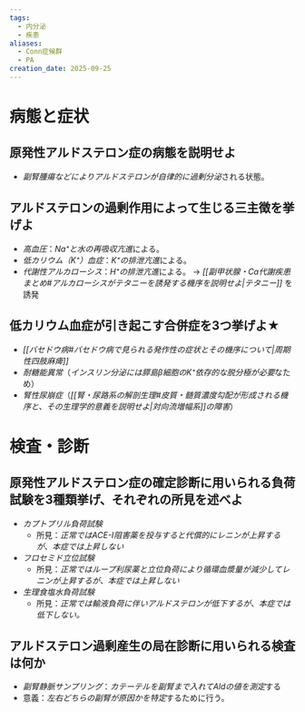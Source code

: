 ```yaml
---
tags:
  - 内分泌
  - 疾患
aliases:
  - Conn症候群
  - PA
creation_date: 2025-09-25
---
```

# 病態と症状
## 原発性アルドステロン症の病態を説明せよ
- *副腎腫瘍などによりアルドステロンが自律的に過剰分泌*される状態。

## アルドステロンの過剰作用によって生じる三主徴を挙げよ
- *高血圧*：*Na⁺と水の再吸収亢進*による。
- *低カリウム（K⁺）血症*：*K⁺の排泄亢進*による。
- *代謝性アルカローシス*：*H⁺の排泄亢進*による。 → *[[副甲状腺・Ca代謝疾患まとめ#アルカローシスがテタニーを誘発する機序を説明せよ|テタニー]]* を誘発

## 低カリウム血症が引き起こす合併症を3つ挙げよ★
- *[[バセドウ病#バセドウ病で見られる発作性の症状とその機序について|周期性四肢麻痺]]*
- *耐糖能異常*（*インスリン分泌には膵島β細胞のK⁺依存的な脱分極が必要*なため）
- *腎性尿崩症*（*[[腎・尿路系の解剖生理#皮質・髄質濃度勾配が形成される機序と、その生理学的意義を説明せよ|対向流増幅系]]の障害*）

# 検査・診断

## 原発性アルドステロン症の確定診断に用いられる負荷試験を3種類挙げ、それぞれの所見を述べよ
- *カプトプリル負荷試験*
	- 所見：*正常ではACE-I阻害薬を投与すると代償的にレニンが上昇するが、本症では上昇しない*
- *フロセミド立位試験*
	- 所見：*正常ではループ利尿薬と立位負荷により循環血漿量が減少してレニンが上昇するが、本症では上昇しない*
- *生理食塩水負荷試験*
	- 所見：*正常では輸液負荷に伴いアルドステロンが低下するが、本症では低下しない。*

## アルドステロン過剰産生の局在診断に用いられる検査は何か
- *副腎静脈サンプリング*：*カテーテルを副腎まで入れてAldの値を測定*する
- 意義：*左右どちらの副腎が原因かを特定*するために行う。